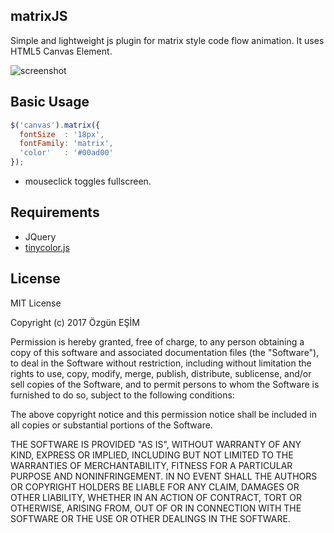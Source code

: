 ## matrixJS

Simple and lightweight js plugin for matrix style code flow animation. It uses HTML5 Canvas Element.

![screenshot](http://i.hizliresim.com/kbQnDA.png)

## Basic Usage

```javascript
$('canvas').matrix({
  fontSize  : '18px',
  fontFamily: 'matrix',
  'color'   : '#00ad00'
});
```

* mouseclick toggles fullscreen.

## Requirements

* JQuery
* [tinycolor.js](https://github.com/bgrins/TinyColor)


## License

MIT License

Copyright (c) 2017 Özgün EŞİM

Permission is hereby granted, free of charge, to any person obtaining a copy
of this software and associated documentation files (the "Software"), to deal
in the Software without restriction, including without limitation the rights
to use, copy, modify, merge, publish, distribute, sublicense, and/or sell
copies of the Software, and to permit persons to whom the Software is
furnished to do so, subject to the following conditions:

The above copyright notice and this permission notice shall be included in all
copies or substantial portions of the Software.

THE SOFTWARE IS PROVIDED "AS IS", WITHOUT WARRANTY OF ANY KIND, EXPRESS OR
IMPLIED, INCLUDING BUT NOT LIMITED TO THE WARRANTIES OF MERCHANTABILITY,
FITNESS FOR A PARTICULAR PURPOSE AND NONINFRINGEMENT. IN NO EVENT SHALL THE
AUTHORS OR COPYRIGHT HOLDERS BE LIABLE FOR ANY CLAIM, DAMAGES OR OTHER
LIABILITY, WHETHER IN AN ACTION OF CONTRACT, TORT OR OTHERWISE, ARISING FROM,
OUT OF OR IN CONNECTION WITH THE SOFTWARE OR THE USE OR OTHER DEALINGS IN THE
SOFTWARE.
